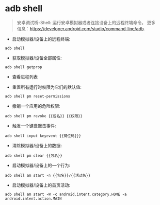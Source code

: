 # adb shell

> 安卓调试桥-Shell: 运行安卓模拟器或者连接设备上的远程终端命令。
> 更多信息：<https://developer.android.com/studio/command-line/adb>.

- 启动模拟器/设备上的远程终端:

`adb shell`

- 获取模拟器/设备全部属性:

`adb shell getprop`

- 查看进程列表

- 重置所有运行时权限为它们的默认值:

`adb shell pm reset-permissions`

- 撤销一个应用的危险权限:

`adb shell pm revoke {{包名}} {{权限}}`

- 触发一个键盘敲击事件:

`adb shell input keyevent {{键位码}}}`

- 清除模拟器/设备上的数据:

`adb shell pm clear {{包名}}`

- 启动模拟器/设备上的一个行为:

`adb shell am start -n {{包名}}/{{活动名}}`

- 启动模拟器/设备上的首页活动:

`adb shell am start -W -c android.intent.category.HOME -a android.intent.action.MAIN`
